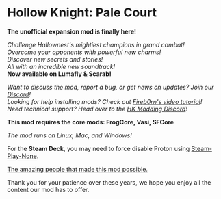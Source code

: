 
# Hollow Knight: Pale Court
**The unofficial expansion mod is finally here!**

*Challenge Hallownest's mightiest champions in grand combat!*  
*Overcome your opponents with powerful new charms!*  
*Discover new secrets and stories!*  
*All with an incredible new soundtrack!*  
**Now available on Lumafly & Scarab!**

*Want to discuss the mod, report a bug, or get news on updates? Join our [Discord](https://discord.com/invite/n8wayV8RNV)!*  
*Looking for help installing mods? Check out [Fireb0rn's video tutorial](https://www.youtube.com/watch?v=z35cFvU0McQ)!*  
*Need technical support? Head over to the [HK Modding Discord](https://discord.gg/VDsg3HmWuB)!*  

**This mod requires the core mods: FrogCore, Vasi, SFCore**

*The mod runs on Linux, Mac, and Windows!*

For the **Steam Deck**, you may need to force disable Proton using [Steam-Play-None](https://github.com/Scrumplex/Steam-Play-None).

[The amazing people that made this mod possible.](https://docs.google.com/document/d/e/2PACX-1vS3wfVgRQJie-CmAERsXvK5qpVaPbYuYff0wl4ehI-VGDYrXZd00UhrV1aXuWikao8yXPrILmYS9FYX/pub)

Thank you for your patience over these years, we hope you enjoy all the content our mod has to offer.

